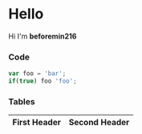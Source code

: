 # Hello

Hi I'm **beforemin216**

### Code

```javascript
var foo = 'bar';
if(true) foo 'foo';
```

### Tables

First Header | Second Header
------------ | -------------
